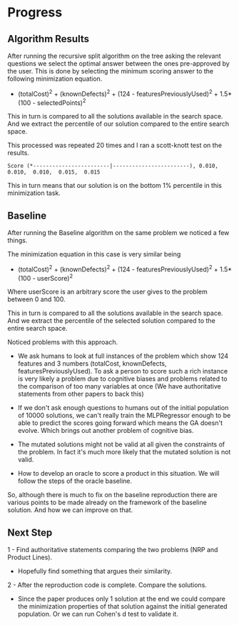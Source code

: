 # Progress

## Algorithm Results

After running the recursive split algorithm on the tree asking the relevant questions we select the optimal answer between the ones pre-approved by the user. This is done by selecting the minimum scoring answer to the following minimization equation.

* (totalCost)<sup>2</sup> + (knownDefects)<sup>2</sup> + (124 - featuresPreviouslyUsed)<sup>2</sup> + 1.5*(100 - selectedPoints)<sup>2</sup>

This in turn is compared to all the solutions available in the search space. And we extract the percentile of our solution compared to the entire search space.

This processed was repeated 20 times and I ran a scott-knott test on the results.

`Score (*------------------------|------------------------), 0.010,  0.010,  0.010,  0.015,  0.015`

This in turn means that our solution is on the bottom 1% percentile in this minimization task.


## Baseline


After running the Baseline algorithm on the same problem we noticed a few things.

The minimization equation in this case is very similar being

* (totalCost)<sup>2</sup> + (knownDefects)<sup>2</sup> + (124 - featuresPreviouslyUsed)<sup>2</sup> + 1.5*(100 - userScore)<sup>2</sup>

Where userScore is an arbitrary score the user gives to the problem between 0 and 100.


This in turn is compared to all the solutions available in the search space. And we extract the percentile of the selected solution compared to the entire search space.

Noticed problems with this approach.

* We ask humans to look at full instances of the problem which show 124 features and 3 numbers (totalCost, knownDefects, featuresPreviouslyUsed). To ask a person to score such a rich instance is very likely a problem due to cognitive biases and problems related to the comparison of too many variables at once (We have authoritative statements from other papers to back this)

* If we don't ask enough questions to humans out of the initial population of 10000 solutions, we can't really train the MLPRegressor enough to be able to predict the scores going forward which means the GA doesn't evolve. Which brings out another problem of cognitive bias.

* The mutated solutions might not be valid at all given the constraints of the problem. In fact it's much more likely that the mutated solution is not valid.

* How to develop an oracle to score a product in this situation. We will follow the steps of the oracle baseline.

So, although there is much to fix on the baseline reproduction there are various points to be made already on the framework of the baseline solution. And how we can improve on that.

## Next Step

1 - Find authoritative statements comparing the two problems (NRP and Product Lines).
* Hopefully find something that argues their similarity.

2 - After the reproduction code is complete. Compare the solutions.
* Since the paper produces only 1 solution at the end we could compare the minimization properties of that solution against the initial generated population. Or we can run Cohen's d test to validate it.



